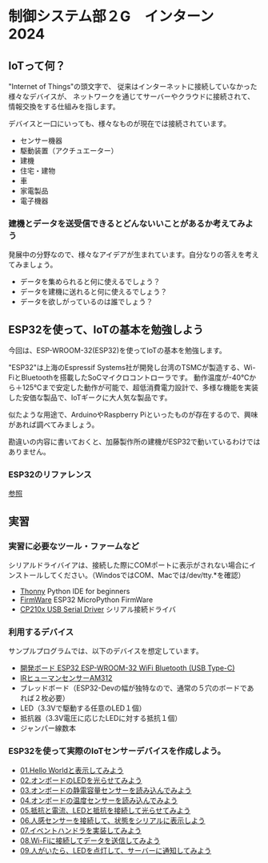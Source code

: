 # 制御システム部２G　インターン　2024

## IoTって何？

"Internet of Things"の頭文字で、
従来はインターネットに接続していなかった様々なデバイスが、
ネットワークを通じてサーバーやクラウドに接続されて、情報交換をする仕組みを指します。

デバイスと一口にいっても、様々なものが現在では接続されています。

- センサー機器
- 駆動装置（アクチュエーター）
- 建機
- 住宅・建物
- 車
- 家電製品
- 電子機器

### 建機とデータを送受信できるとどんないいことがあるか考えてみよう

発展中の分野なので、様々なアイデアが生まれています。自分なりの答えを考えてみましょう。

- データを集められると何に使えるでしょう？
- データを建機に送れると何に使えるでしょう？
- データを欲しがっているのは誰でしょう？

## ESP32を使って、IoTの基本を勉強しよう

今回は、ESP-WROOM-32(ESP32)を使ってIoTの基本を勉強します。

"ESP32"は上海のEspressif Systems社が開発し台湾のTSMCが製造する、Wi-FiとBluetoothを搭載したSoCマイクロコントローラです。
動作温度が-40℃から＋125℃まで安定した動作が可能で、超低消費電力設計で、多様な機能を実装した安価な製品で、IoTギークに大人気な製品です。

似たような用途で、ArduinoやRaspberry Piといったものが存在するので、興味があれば調べてみましょう。

勘違いの内容に書いておくと、加藤製作所の建機がESP32で動いているわけではありません。

### ESP32のリファレンス

[参照](esp32_doc/ReadMe.md)

## 実習

### 実習に必要なツール・ファームなど

シリアルドライバイアは、接続した際にCOMポートに表示がされない場合にインストールしてください。（WindosではCOM、Macでは/dev/tty.*を確認）

- [Thonny](https://thonny.org/) Python IDE for beginners
- [FirmWare](https://micropython.org/download/ESP32_GENERIC/) ESP32 MicroPython FirmWare
- [CP210x USB Serial Driver](https://jp.silabs.com/developers/usb-to-uart-bridge-vcp-drivers?tab=downloads) シリアル接続ドライバ

### 利用するデバイス

サンプルプログラムでは、以下のデバイスを想定しています。

- [開発ボード ESP32 ESP-WROOM-32 WiFi Bluetooth (USB Type-C)](https://www.amazon.co.jp/gp/product/B0C1444DRX/ref=ppx_yo_dt_b_asin_title_o03_s00?ie=UTF8&th=1)
- [IRヒューマンセンサーAM312](https://www.amazon.co.jp/gp/product/B084VMYMFZ/ref=ppx_yo_dt_b_asin_title_o02_s00?ie=UTF8&th=1)
- ブレッドボード（ESP32-Devの幅が独特なので、通常の５穴のボードであれば２枚必要）
- LED（3.3Vで駆動する任意のLED１個）
- 抵抗器（3.3V電圧に応じたLEDに対する抵抗１個）
- ジャンパー線数本

### ESP32を使って実際のIoTセンサーデバイスを作成しよう。

- [01.Hello Worldと表示してみよう](practice01/ReadMe.md)
- [02.オンボードのLEDを光らせてみよう](practice02/ReadMe.md)
- [03.オンボードの静電容量センサーを読み込んでみよう](practice03/ReadMe.md)
- [04.オンボードの温度センサーを読み込んでみよう](practice04/ReadMe.md)
- [05.抵抗と電流、LEDと抵抗を接続して光らせてみよう](practice05/ReadMe.md)
- [06.人感センサーを接続して、状態をシリアルに表示しよう](practice06/ReadMe.md)
- [07.イベントハンドラを実装してみよう](practice07/ReadMe.md)
- [08.Wi-Fiに接続してデータを送信してみよう](practice08/ReadMe.md)
- [09.人がいたら、LEDを点灯して、サーバーに通知してみよう](practice09/ReadMe.md)
